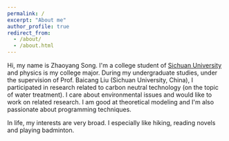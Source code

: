 ```yaml
---
permalink: /
excerpt: "About me"
author_profile: true
redirect_from: 
  - /about/
  - /about.html
---
```


Hi, my name is Zhaoyang Song. I'm a college student of [Sichuan University](https://www.scu.edu.cn/) and physics is my college major. During my undergraduate studies, under the supervision of Prof. Baicang Liu (Sichuan University, China), I participated in research related to carbon neutral technology (on the topic of water treatment). I care about environmental issues and would like to work on related research. I am good at theoretical modeling and I'm also passionate about programming techniques.

In life, my interests are very broad. I especially like hiking, reading novels and playing badminton.
